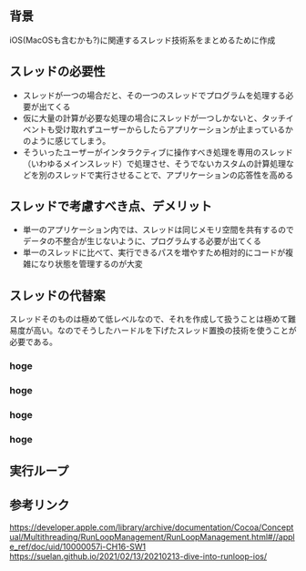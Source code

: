 ## 背景

iOS(MacOSも含むかも?)に関連するスレッド技術系をまとめるために作成

## スレッドの必要性

- スレッドが一つの場合だと、その一つのスレッドでプログラムを処理する必要が出てくる
- 仮に大量の計算が必要な処理の場合にスレッドが一つしかないと、タッチイベントも受け取れずユーザーからしたらアプリケーションが止まっているかのように感じてしまう。
- そういったユーザーがインタラクティブに操作すべき処理を専用のスレッド（いわゆるメインスレッド）で処理させ、そうでないカスタムの計算処理などを別のスレッドで実行させることで、アプリケーションの応答性を高める

## スレッドで考慮すべき点、デメリット

- 単一のアプリケーション内では、スレッドは同じメモリ空間を共有するのでデータの不整合が生じないように、プログラムする必要が出てくる
- 単一のスレッドに比べて、実行できるパスを増やすため相対的にコードが複雑になり状態を管理するのが大変

## スレッドの代替案

スレッドそのものは極めて低レベルなので、それを作成して扱うことは極めて難易度が高い。なのでそうしたハードルを下げたスレッド置換の技術を使うことが必要である。

### hoge

### hoge

### hoge

### hoge



## 実行ループ


## 参考リンク

https://developer.apple.com/library/archive/documentation/Cocoa/Conceptual/Multithreading/RunLoopManagement/RunLoopManagement.html#//apple_ref/doc/uid/10000057i-CH16-SW1
https://suelan.github.io/2021/02/13/20210213-dive-into-runloop-ios/
